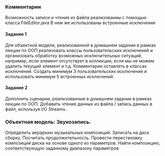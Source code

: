 ### Комментарии
Возможность записи и чтения из файла реализованиы с помощью класса FileEditor.java
В нем же использованы встроенные исключения 

#### Задание 1
Для объектной модели, реализованной в домашнем задании в рамках лекции по ООП реализовать классы пользовательских исключений и организовать обработку возможных исключительных ситуаций, например, если элемент отсутствует в коллекции, если мы не можем удалить текущий элемент и т.д. Комментарии оставлять в классах исключений. Создать минимум 3 пользовательских исключения и использовать минимум 5 встроенных исключений.

#### Задание 2
Дополнить сценарии, реализованные в домашнем задании в рамках лекции по ООП. Добавить чтение данных из файла / запись данных в файл, используя I/O Streams..
  
### Объектная модель: Звукозапись. 
Определить иерархию музыкальных композиций. Записать на диск сборку. Посчитать продолжительность. Провести перестановку композиций диска на основе одного из параметров. Найти композицию, соответствующую заданному диапазону параметров


